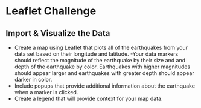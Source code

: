 # Leaflet Challenge
## Import & Visualize the Data
- Create a map using Leaflet that plots all of the earthquakes from your data set based on their longitude and latitude.
-Your data markers should reflect the magnitude of the earthquake by their size and and depth of the earthquake by color. 
Earthquakes with higher magnitudes should appear larger and earthquakes with greater depth should appear darker in color.
- Include popups that provide additional information about the earthquake when a marker is clicked.
- Create a legend that will provide context for your map data.
